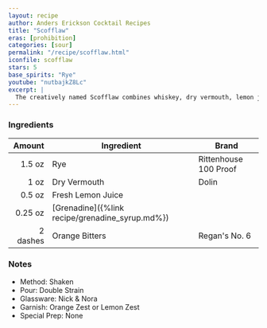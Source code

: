 ```yaml
---
layout: recipe
author: Anders Erickson Cocktail Recipes
title: "Scofflaw"
eras: [prohibition]
categories: [sour]
permalink: "/recipe/scofflaw.html"
iconfile: scofflaw
stars: 5
base_spirits: "Rye"
youtube: "nutbajkZ8Lc"
excerpt: |
  The creatively named Scofflaw combines whiskey, dry vermouth, lemon juice and grenadine. It was invented in Paris during U.S. Prohibition.
---
```


### Ingredients

|   Amount | Ingredient                                      | Brand                 |
| -------: | ----------------------------------------------- | --------------------- |
|   1.5 oz | Rye                                             | Rittenhouse 100 Proof |
|     1 oz | Dry Vermouth                                    | Dolin                 |
|   0.5 oz | Fresh Lemon Juice                               |
|  0.25 oz | [Grenadine]({%link recipe/grenadine_syrup.md%}) |
| 2 dashes | Orange Bitters                                  | Regan's No. 6         |

### Notes

- Method: Shaken
- Pour: Double Strain
- Glassware: Nick & Nora
- Garnish: Orange Zest or Lemon Zest
- Special Prep: None
